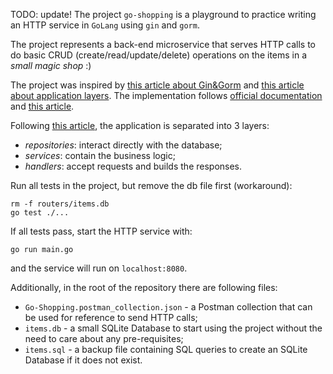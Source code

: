 TODO: update!
The project `go-shopping` is a playground to practice writing an HTTP service in `GoLang` using `gin` and `gorm`.

The project represents a back-end microservice that serves HTTP calls to do basic CRUD (create/read/update/delete) operations
on the items in a *small magic shop* :)

The project was inspired by
[this article about Gin&Gorm](https://blog.logrocket.com/how-to-build-a-rest-api-with-golang-using-gin-and-gorm/)
and [this article about application layers](https://deliveroo.engineering/2019/05/17/testing-go-services-using-interfaces.html).
The implementation follows [official documentation](https://github.com/gin-gonic/gin)
and [this article](https://blog.hackajob.co/writing-and-testing-crud/).

Following [this article](https://deliveroo.engineering/2019/05/17/testing-go-services-using-interfaces.html),
the application is separated into 3 layers:
- _repositories_: interact directly with the database;
- _services_: contain the business logic;
- _handlers_: accept requests and builds the responses.

Run all tests in the project, but remove the db file first (workaround):
```
rm -f routers/items.db
go test ./...
```

If all tests pass, start the HTTP service with:
```
go run main.go
```
and the service will run on `localhost:8080`.

Additionally, in the root of the repository there are following files:
- `Go-Shopping.postman_collection.json` - a Postman collection that can be used for reference to send HTTP calls;
- `items.db` - a small SQLite Database to start using the project without the need to care about any pre-requisites;
- `items.sql` - a backup file containing SQL queries to create an SQLite Database if it does not exist.
